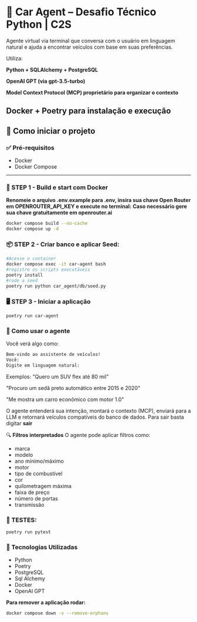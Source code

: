 # 🚗 Car Agent – Desafio Técnico Python | C2S
Agente virtual via terminal que conversa com o usuário em linguagem natural e ajuda a encontrar veículos com base em suas preferências.

Utiliza:

**Python + SQLAlchemy + PostgreSQL**

**OpenAI GPT (via gpt-3.5-turbo)**

**Model Context Protocol (MCP) proprietário para organizar o contexto**

**Docker + Poetry para instalação e execução**
---

## 🚀 Como iniciar o projeto

### ✅ Pré-requisitos
- Docker
- Docker Compose

---

### 🧱 STEP 1 - Build e start com Docker

**Renomeie o arquivo .env.example para .env, insira sua chave Open Router em OPENROUTER_API_KEY e execute no terminal:**
**Caso necessário gere sua chave gratuitamente em openrouter.ai**

```bash
docker compose build --no-cache
docker compose up -d
```


### 📦 STEP 2 - Criar banco e aplicar Seed:

```bash
#Acesse o container
docker compose exec -it car-agent bash
#registre os scripts executáveis
poetry install
#rode a seed
poetry run python car_agent/db/seed.py
```

### 🖥️ STEP 3 - Iniciar a aplicação

```bash
poetry run car-agent
```

### 🤖 Como usar o agente

Você verá algo como:

```bash
Bem-vindo ao assistente de veículos!
Você:
Digite em linguagem natural:
```

Exemplos:
"Quero um SUV flex até 80 mil"

"Procuro um sedã preto automático entre 2015 e 2020"

"Me mostra um carro econômico com motor 1.0"

O agente entenderá sua intenção, montará o contexto (MCP), enviará para a LLM e retornará veículos compatíveis do banco de dados.
Para sair basta digitar **sair**

🔍 **Filtros interpretados**
O agente pode aplicar filtros como:

- marca
- modelo
- ano mínimo/máximo
- motor
- tipo de combustível
- cor
- quilometragem máxima
- faixa de preço
- número de portas
- transmissão

### 🧪 TESTES:

```bash
poetry run pytest
```


### 📘 Tecnologias Utilizadas
- Python
- Poetry
- PostgreSQL
- Sql Alchemy
- Docker
- OpenAI GPT

**Para remover a aplicação rodar:**
```bash
docker compose down -v --remove-orphans
```